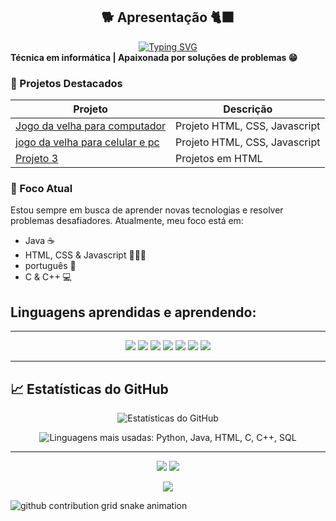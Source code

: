 <section id="apresentacao">
  <h1 align="center"> 🐕 Apresentação 🐈‍⬛</h1>
  <div align="center">
    <a href="https://git.io/typing-svg">
      <img src="https://readme-typing-svg.demolab.com?font=Fira+Code&size=22&pause=1000&color=F75C7E&width=435&lines=Meu+nome+é+Rayane+Sousa+🙃;Sempre+em+busca+de+conhecimento!" alt="Typing SVG" />
    </a>
  </div>
  <b>Técnica em informática | Apaixonada por soluções de problemas 😁</b>
</section>

### 📌 Projetos Destacados

| Projeto        | Descrição                                                   
|----------------|----------------------------------------------|
| [Jogo da velha para computador](https://ydvtim.github.io/Jogo_da_velha_/) | Projeto HTML, CSS, Javascript  
| [jogo da velha para celular e pc](https://ydvtim.github.io/jogo_da_velha/  ) | Projeto HTML, CSS, Javascript
| [Projeto 3]()| Projetos em HTML

### 🎯 Foco Atual

Estou sempre em busca de aprender novas tecnologias e resolver problemas desafiadores. Atualmente, meu foco está em:
- Java ☕
- HTML, CSS & Javascript 👩🏼‍💻
- português 🥲
- C & C++ 💻

## Linguagens aprendidas e aprendendo:
---

<div align="center">
  <img src="https://img.shields.io/badge/Python-3776AB?style=for-the-badge&logo=python&logoColor=white"/>
  <img src="https://img.shields.io/badge/Java-007396?style=for-the-badge&logo=java&logoColor=white"/>
  <img src="https://img.shields.io/badge/HTML5-E34F26?style=for-the-badge&logo=html5&logoColor=white"/>
  <img src="https://img.shields.io/badge/CSS-1572B6?style=for-the-badge&logo=css3&logoColor=white"/>
  <img src="https://img.shields.io/badge/SQL-003B57?style=for-the-badge&logo=postgresql&logoColor=white"/>
  <img src="https://img.shields.io/badge/C -00599C?style=for-the-badge&logo=logoColor=white"/>
  <img src="https://img.shields.io/badge/C++-00599C?style=for-the-badge&logo=cplusplus&logoColor=white"/>
</div>

---

## 📈 Estatísticas do GitHub
<p align="center">
  <img src="https://github-readme-stats.vercel.app/api?username=Ydvtim&show_icons=true&hide_title=true&theme=dracula&title_color=ff79c6&icon_color=ff79c6&text_color=ffb6c1&bg_color=282a36" alt="Estatísticas do GitHub" />
</p>
<p align="center">
  <img src="https://github-readme-stats.vercel.app/api/top-langs/?username=Ydvtim&layout=compact&langs_count=5&title_color=000000&text_color=000000&bg_color=ffc0cb" alt="Linguagens mais usadas: Python, Java, HTML, C, C++, SQL" />
</p>

---
<p align="center">
  <a href="mailto: rayanesousa@aluno.ifce.edu.br"><img src="https://img.shields.io/badge/E--mail-D14836?style=for-the-badge&logo=gmail&logoColor=white"/></a>
  <a href="https://www.instagram.com/rayanesousa20.24?igsh=MXFlM3JmeGN0cHEyNQ=="><img src="https://img.shields.io/badge/Instagram-E4405F?style=for-the-badge&logo=instagram&logoColor=white"/></a>
</p>

<p align="center">
<a href="https://www.linkedin.com/in/rayane-sousa-51ba20268?utm_source=share&utm_campaign=share_via&utm_content=profile&utm_medium=android_app"><img src="https://img.shields.io/badge/LinkedIn-0077B5?style=for-the-badge&logo=LinkedIn &logoColor=white"/></a>
</p>

<picture>
  <source media="(prefers-color-scheme: dark)" srcset="https://raw.githubusercontent.com/Ydvtim/output/github-contribution-grid-snake-dark.svg">
  <source media="(prefers-color-scheme: light)" srcset="https://raw.githubusercontent.com/Ydvtim/output/github-contribution-grid-snake.svg">
  <img alt="github contribution grid snake animation" src="https://raw.githubusercontent.com/Ydvtim/output/github-contribution-grid-snake.svg">
</picture>
